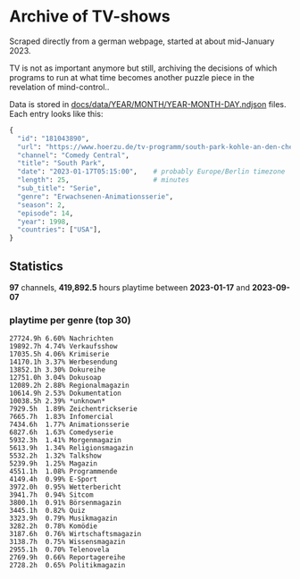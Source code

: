# Archive of TV-shows

Scraped directly from a german webpage, started at about mid-January 2023.

TV is not as important anymore but still, archiving the decisions of which programs to run at what time
becomes another puzzle piece in the revelation of mind-control.. 

Data is stored in [docs/data/YEAR/MONTH/YEAR-MONTH-DAY.ndjson](docs/data/) files. 
Each entry looks like this:

```python
{
  "id": "181043890", 
  "url": "https://www.hoerzu.de/tv-programm/south-park-kohle-an-den-chefkoch/bid_181043890/", 
  "channel": "Comedy Central", 
  "title": "South Park", 
  "date": "2023-01-17T05:15:00",    # probably Europe/Berlin timezone 
  "length": 25,                     # minutes 
  "sub_title": "Serie", 
  "genre": "Erwachsenen-Animationsserie", 
  "season": 2, 
  "episode": 14, 
  "year": 1998, 
  "countries": ["USA"],
}
```

## Statistics

**97** channels, **419,892.5** hours playtime between **2023-01-17** and **2023-09-07**


### playtime per genre (top 30)

    27724.9h 6.60% Nachrichten
    19892.7h 4.74% Verkaufsshow
    17035.5h 4.06% Krimiserie
    14170.1h 3.37% Werbesendung
    13852.1h 3.30% Dokureihe
    12751.0h 3.04% Dokusoap
    12089.2h 2.88% Regionalmagazin
    10614.9h 2.53% Dokumentation
    10038.5h 2.39% *unknown*
    7929.5h  1.89% Zeichentrickserie
    7665.7h  1.83% Infomercial
    7434.6h  1.77% Animationsserie
    6827.6h  1.63% Comedyserie
    5932.3h  1.41% Morgenmagazin
    5613.9h  1.34% Religionsmagazin
    5532.2h  1.32% Talkshow
    5239.9h  1.25% Magazin
    4551.1h  1.08% Programmende
    4149.4h  0.99% E-Sport
    3972.0h  0.95% Wetterbericht
    3941.7h  0.94% Sitcom
    3800.1h  0.91% Börsenmagazin
    3445.1h  0.82% Quiz
    3323.9h  0.79% Musikmagazin
    3282.2h  0.78% Komödie
    3187.6h  0.76% Wirtschaftsmagazin
    3138.7h  0.75% Wissensmagazin
    2955.1h  0.70% Telenovela
    2769.9h  0.66% Reportagereihe
    2728.2h  0.65% Politikmagazin
